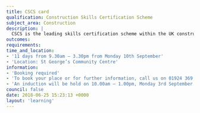 ```yaml
---
title: CSCS card
qualification: Construction Skills Certification Scheme
subject_area: Construction
description: |
  CSCS is the leading skills certification scheme within the UK construction industry. CSCS cards provide proof that individuals working on construction sites have the required training and qualifications for the type of work they carry out.
outcomes:
requirements:
time_and_location:
- '11 days from 9.30am – 3.30pm from Monday 10th September'
- 'Location: St George’s Community Centre'
information:
- 'Booking required'
- 'To book your place or for further information, call us on 01924 369 631'
- 'An induction will be hold on 10.00am – 1.00pm, Monday 3rd September'
council: false
date: 2018-06-25 15:23:13 +0000
layout: 'learning'
---
```

